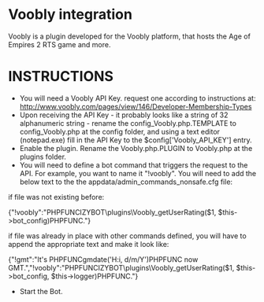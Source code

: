 # Voobly integration

Voobly is a plugin developed for the Voobly platform, that hosts the Age of Empires 2 RTS game and more.

# INSTRUCTIONS

- You will need a Voobly API Key. request one according to instructions at: http://www.voobly.com/pages/view/146/Developer-Membership-Types
- Upon receiving the API Key - it probably looks like a string of 32 alphanumeric string - rename the config_Voobly.php.TEMPLATE to config_Voobly.php at the config folder, and using a text editor (notepad.exe) fill in the API Key to the $config['Voobly_API_KEY'] entry.
- Enable the plugin. Rename the Voobly.php.PLUGIN to Voobly.php at the plugins folder.
- You will need to define a bot command that triggers the request to the API. For example, you want to name it "!voobly". You will need to add the below text to the the appdata/admin_commands_nonsafe.cfg file:

if file was not existing before:

{"!voobly":"PHPFUNCIZYBOT\\plugins\\Voobly_getUserRating($1, $this->bot_config)PHPFUNC."}

if file was already in place with other commands defined, you will have to append the appropriate text and make it look like:

{"!gmt":"It's PHPFUNCgmdate('H:i, d/m/Y')PHPFUNC now GMT.","!voobly":"PHPFUNCIZYBOT\\plugins\\Voobly_getUserRating($1, $this->bot_config, $this->logger)PHPFUNC."}

- Start the Bot.

